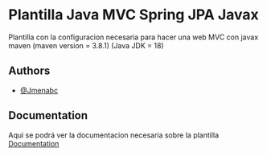 
# Plantilla Java MVC Spring JPA Javax

Plantilla con la configuracion necesaria para hacer una web MVC con javax maven (maven version = 3.8.1) (Java JDK = 18)


## Authors

- [@Jmenabc](https://www.github.com/Jmenabc)


## Documentation
Aqui se podrá ver la documentacion necesaria sobre la plantilla
[Documentation](https://linktodocumentation)

